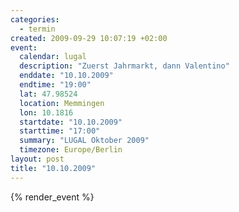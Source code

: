 ```yaml
--- 
categories: 
  - termin
created: 2009-09-29 10:07:19 +02:00
event: 
  calendar: lugal
  description: "Zuerst Jahrmarkt, dann Valentino"
  enddate: "10.10.2009"
  endtime: "19:00"
  lat: 47.98524
  location: Memmingen
  lon: 10.1816
  startdate: "10.10.2009"
  starttime: "17:00"
  summary: "LUGAL Oktober 2009"
  timezone: Europe/Berlin
layout: post
title: "10.10.2009"
---
```


{% render_event %}


